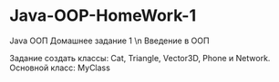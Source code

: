 # Java-OOP-HomeWork-1
Java ООП Домашнее задание 1 \n
Введение в ООП

Задание создать классы: Cat, Triangle, Vector3D, Phone и Network.
Основной класс: MyClass
